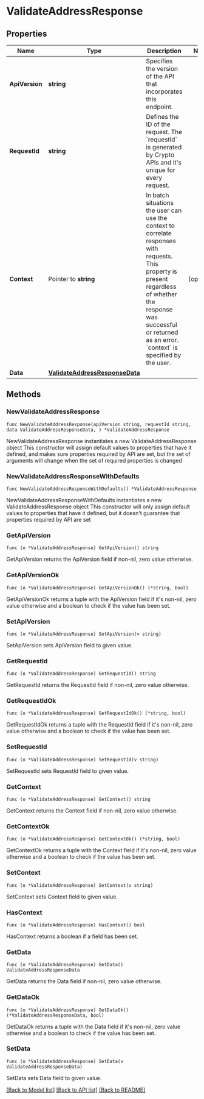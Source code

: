 # ValidateAddressResponse

## Properties

Name | Type | Description | Notes
------------ | ------------- | ------------- | -------------
**ApiVersion** | **string** | Specifies the version of the API that incorporates this endpoint. | 
**RequestId** | **string** | Defines the ID of the request. The &#x60;requestId&#x60; is generated by Crypto APIs and it&#39;s unique for every request. | 
**Context** | Pointer to **string** | In batch situations the user can use the context to correlate responses with requests. This property is present regardless of whether the response was successful or returned as an error. &#x60;context&#x60; is specified by the user. | [optional] 
**Data** | [**ValidateAddressResponseData**](ValidateAddressResponseData.md) |  | 

## Methods

### NewValidateAddressResponse

`func NewValidateAddressResponse(apiVersion string, requestId string, data ValidateAddressResponseData, ) *ValidateAddressResponse`

NewValidateAddressResponse instantiates a new ValidateAddressResponse object
This constructor will assign default values to properties that have it defined,
and makes sure properties required by API are set, but the set of arguments
will change when the set of required properties is changed

### NewValidateAddressResponseWithDefaults

`func NewValidateAddressResponseWithDefaults() *ValidateAddressResponse`

NewValidateAddressResponseWithDefaults instantiates a new ValidateAddressResponse object
This constructor will only assign default values to properties that have it defined,
but it doesn't guarantee that properties required by API are set

### GetApiVersion

`func (o *ValidateAddressResponse) GetApiVersion() string`

GetApiVersion returns the ApiVersion field if non-nil, zero value otherwise.

### GetApiVersionOk

`func (o *ValidateAddressResponse) GetApiVersionOk() (*string, bool)`

GetApiVersionOk returns a tuple with the ApiVersion field if it's non-nil, zero value otherwise
and a boolean to check if the value has been set.

### SetApiVersion

`func (o *ValidateAddressResponse) SetApiVersion(v string)`

SetApiVersion sets ApiVersion field to given value.


### GetRequestId

`func (o *ValidateAddressResponse) GetRequestId() string`

GetRequestId returns the RequestId field if non-nil, zero value otherwise.

### GetRequestIdOk

`func (o *ValidateAddressResponse) GetRequestIdOk() (*string, bool)`

GetRequestIdOk returns a tuple with the RequestId field if it's non-nil, zero value otherwise
and a boolean to check if the value has been set.

### SetRequestId

`func (o *ValidateAddressResponse) SetRequestId(v string)`

SetRequestId sets RequestId field to given value.


### GetContext

`func (o *ValidateAddressResponse) GetContext() string`

GetContext returns the Context field if non-nil, zero value otherwise.

### GetContextOk

`func (o *ValidateAddressResponse) GetContextOk() (*string, bool)`

GetContextOk returns a tuple with the Context field if it's non-nil, zero value otherwise
and a boolean to check if the value has been set.

### SetContext

`func (o *ValidateAddressResponse) SetContext(v string)`

SetContext sets Context field to given value.

### HasContext

`func (o *ValidateAddressResponse) HasContext() bool`

HasContext returns a boolean if a field has been set.

### GetData

`func (o *ValidateAddressResponse) GetData() ValidateAddressResponseData`

GetData returns the Data field if non-nil, zero value otherwise.

### GetDataOk

`func (o *ValidateAddressResponse) GetDataOk() (*ValidateAddressResponseData, bool)`

GetDataOk returns a tuple with the Data field if it's non-nil, zero value otherwise
and a boolean to check if the value has been set.

### SetData

`func (o *ValidateAddressResponse) SetData(v ValidateAddressResponseData)`

SetData sets Data field to given value.



[[Back to Model list]](../README.md#documentation-for-models) [[Back to API list]](../README.md#documentation-for-api-endpoints) [[Back to README]](../README.md)


